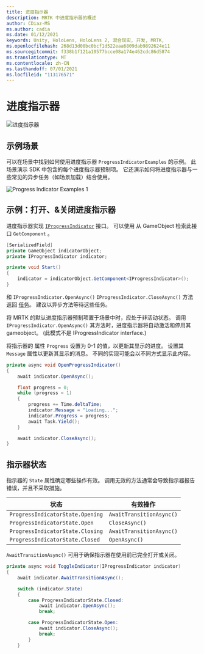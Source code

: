 ```yaml
---
title: 进度指示器
description: MRTK 中进度指示器的概述
author: CDiaz-MS
ms.author: cadia
ms.date: 01/12/2021
keywords: Unity, HoloLens, HoloLens 2, 混合现实, 开发, MRTK,
ms.openlocfilehash: 268d13d00bc0bcf1d522eaa6809dab9892624e11
ms.sourcegitcommit: f338b1f121a10577bcce08a174e462cdc86d5874
ms.translationtype: MT
ms.contentlocale: zh-CN
ms.lasthandoff: 07/01/2021
ms.locfileid: "113176571"
---
```

# <a name="progress-indicator"></a>进度指示器

![进度指示器](../images/progress-indicator/MRTK_ProgressIndicator_Main.png)

## <a name="example-scene"></a>示例场景

可以在场景中找到如何使用进度指示器 `ProgressIndicatorExamples` 的示例。 此场景演示 SDK 中包含的每个进度指示器预制项。 它还演示如何将进度指示器与一些常见的异步任务（如场景加载）结合使用。

<img src="../images/progress-indicator/MRTK_ProgressIndicator_Examples.png" alt="Progress Indicator Examples 1">

## <a name="example-open-update--close-a-progress-indicator"></a>示例：打开、&关闭进度指示器

进度指示器实现 [`IProgressIndicator`](xref:Microsoft.MixedReality.Toolkit.UI.IProgressIndicator) 接口。 可以使用 从 GameObject 检索此接口 `GetComponent` 。

```c#
[SerializedField]
private GameObject indicatorObject;
private IProgressIndicator indicator;

private void Start()
{
    indicator = indicatorObject.GetComponent<IProgressIndicator>();
}
```

和 `IProgressIndicator.OpenAsync()` `IProgressIndicator.CloseAsync()` 方法返回 [任务](xref:System.Threading.Tasks.Task)。 建议以异步方法等待这些任务。

将 MRTK 的默认进度指示器预制项置于场景中时，应处于非活动状态。 调用 `IProgressIndicator.OpenAsync()` 其方法时，进度指示器将自动激活和停用其 gameobject。  (此模式不是 IProgressIndicator interface.) 

将指示器的 属性 `Progress` 设置为 0-1 的值，以更新其显示的进度。 设置其 `Message` 属性以更新其显示的消息。 不同的实现可能会以不同方式显示此内容。

```c#
private async void OpenProgressIndicator()
{
    await indicator.OpenAsync();

    float progress = 0;
    while (progress < 1)
    {
        progress += Time.deltaTime;
        indicator.Message = "Loading...";
        indicator.Progress = progress;
        await Task.Yield();
    }

    await indicator.CloseAsync();
}
```

## <a name="indicator-states"></a>指示器状态

指示器的 `State` 属性确定哪些操作有效。 调用无效的方法通常会导致指示器报告错误，并且不采取措施。

状态 | 有效操作
--- | ---
`ProgressIndicatorState.Opening` | `AwaitTransitionAsync()`
`ProgressIndicatorState.Open` | `CloseAsync()`
`ProgressIndicatorState.Closing` | `AwaitTransitionAsync()`
`ProgressIndicatorState.Closed` | `OpenAsync()`

`AwaitTransitionAsync()` 可用于确保指示器在使用前已完全打开或关闭。

```c#
private async void ToggleIndicator(IProgressIndicator indicator)
{
    await indicator.AwaitTransitionAsync();

    switch (indicator.State)
    {
        case ProgressIndicatorState.Closed:
            await indicator.OpenAsync();
            break;

        case ProgressIndicatorState.Open:
            await indicator.CloseAsync();
            break;
        }
    }
```
